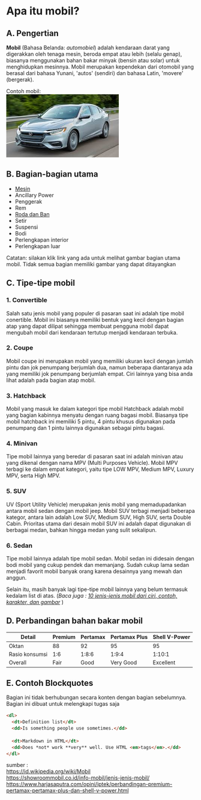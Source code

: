 # Apa itu mobil?
## A. Pengertian
**Mobil** (Bahasa Belanda: _automobiel_) adalah kendaraan darat yang digerakkan oleh tenaga mesin, beroda empat atau lebih (selalu genap), biasanya menggunakan bahan bakar minyak (bensin atau solar) untuk menghidupkan mesinnya.
Mobil merupakan kependekan dari otomobil yang berasal dari bahasa Yunani, 'autos' (sendiri) dan bahasa Latin, 'movere' (bergerak).

Contoh mobil:<br>
![mobil](images/car.jpeg)

## B. Bagian-bagian utama
- [Mesin](https://www.google.com/imgres?imgurl=https%3A%2F%2Fimg.mobilmo.com%2F2018%2F01%2F30%2Fcara-kerja-mesin-mob-4fb4.png&imgrefurl=https%3A%2F%2Fmobilmo.com%2Fperawatan-mobil%2Fbegini-cara-kerja-mesin-mobil-sehingga-dapat-berjalan-aid2155&tbnid=ZqLMmNGqdaEPMM&vet=12ahUKEwjWobSR06DoAhVRBrcAHdXLDcAQMygAegUIARCJAg..i&docid=nWcTMHB0XAyjLM&w=730&h=617&q=mesin%20mobil&safe=strict&ved=2ahUKEwjWobSR06DoAhVRBrcAHdXLDcAQMygAegUIARCJAg)
- Ancillary Power
- Penggerak
- Rem
- [Roda dan Ban](https://www.google.com/imgres?imgurl=https%3A%2F%2F3.bp.blogspot.com%2F--urTlL4WNhk%2FWtog27qUfEI%2FAAAAAAAAE_Y%2F_Lzpy59U8DsmeyELot6756fN--B5WkoXgCLcBGAs%2Fs1600%2FCapture.JPG&imgrefurl=https%3A%2F%2Fwww.teknik-otomotif.com%2F2018%2F04%2Ffungsi-dan-bagian-bagian-roda-kendaraan.html&tbnid=6873B4sDxHxStM&vet=12ahUKEwjrpOLF06DoAhWm2nMBHZa-CW0QMygDegUIARDpAQ..i&docid=dY0_LdhVnK4PWM&w=1600&h=959&q=roda%20dan%20ban&safe=strict&ved=2ahUKEwjrpOLF06DoAhWm2nMBHZa-CW0QMygDegUIARDpAQ)
- Setir
- Suspensi
- Bodi
- Perlengkapan interior
- Perlengkapan luar

Catatan: silakan klik link yang ada untuk melihat gambar bagian utama mobil. Tidak semua bagian memiliki gambar yang dapat ditayangkan

## C. Tipe-tipe mobil
### 1. Convertible
Salah satu jenis mobil yang populer di pasaran saat ini adalah tipe mobil conertible. Mobil ini biasanya memiliki bentuk yang kecil dengan bagian atap yang dapat dilipat sehingga membuat pengguna mobil dapat mengubah mobil dari kendaraan tertutup menjadi kendaraan terbuka.

### 2. Coupe
Mobil coupe ini merupakan mobil yang memiliki ukuran kecil dengan jumlah pintu dan jok penumpang berjumlah dua, namun beberapa diantaranya ada yang memiliki jok penumpang berjumlah empat. Ciri lainnya yang bisa anda lihat adalah pada bagian atap mobil.

### 3. Hatchback
Mobil yang masuk ke dalam kategori tipe mobil Hatchback adalah mobil yang bagian kabinnya menyatu dengan ruang bagasi mobil. Biasanya tipe mobil hatchback ini memiliki 5 pintu, 4 pintu khusus digunakan pada penumpang dan 1 pintu lainnya digunakan sebagai pintu bagasi.

### 4. Minivan
Tipe mobil lainnya yang beredar di pasaran saat ini adalah minivan atau yang dikenal dengan nama MPV (Multi Purposes Vehicle). Mobil MPV terbagi ke dalam empat kategori, yaitu tipe LOW MPV, Medium MPV, Luxury MPV, serta High MPV.

### 5. SUV
UV (Sport Utility Vehicle) merupakan jenis mobil yang memadupadankan antara mobil sedan dengan mobil jeep. Mobil SUV terbagi menjadi beberapa kategor, antara lain adalah Low SUV, Medium SUV, High SUV, serta Double Cabin. Prioritas utama dari desain mobil SUV ini adalah dapat digunakan di berbagai medan, bahkan hingga medan yang sulit sekalipun.

### 6. Sedan
Tipe mobil lainnya adalah tipe mobil sedan. Mobil sedan ini didesain dengan bodi mobil yang cukup pendek dan memanjang. Sudah cukup lama sedan menjadi favorit mobil banyak orang karena desainnya yang mewah dan anggun.

Selain itu, masih banyak lagi tipe-tipe mobil lainnya yang belum termasuk kedalam list di atas. (_Baca juga : [10 jenis-jenis mobil dari ciri, contoh, karakter, dan gambar](https://www.otoflik.com/jenis-jenis-mobil/)_ )

## D. Perbandingan bahan bakar mobil
|Detail |Premium|Pertamax|Pertamax Plus|Shell V-Power   |
|---|---|---|---|---|
|Oktan|88|92|95|95|
|Rasio konsumsi|1:6|1:8:6|1:9:4|1:10:1|
|Overall|Fair|Good|Very Good|Excellent|

## E. Contoh Blockquotes
Bagian ini tidak berhubungan secara konten dengan bagian sebelumnya. Bagian ini dibuat untuk melengkapi tugas saja
```html
<dl>
  <dt>Definition list</dt>
  <dd>Is something people use sometimes.</dd>

  <dt>Markdown in HTML</dt>
  <dd>Does *not* work **very** well. Use HTML <em>tags</em>.</dd>
</dl>
```

sumber : <br>
https://id.wikipedia.org/wiki/Mobil<br>
https://showroommobil.co.id/info-mobil/jenis-jenis-mobil/<br>
https://www.harjasaputra.com/opini/iptek/perbandingan-premium-pertamax-pertamax-plus-dan-shell-v-power.html